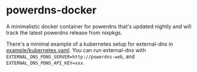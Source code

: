 # powerdns-docker

A minimalistic docker container for powerdns that's updated nightly and will
track the latest powerdns release from nixpkgs.

There's a minimal example of a kubernetes setup for external-dns in
[example/kubernetes.yaml](example/kubernetes.yaml). You can run external-dns
with `EXTERNAL_DNS_PDNS_SERVER=http://powerdns-web`, and
`EXTERNAL_DNS_PDNS_API_KEY=xxx`.
